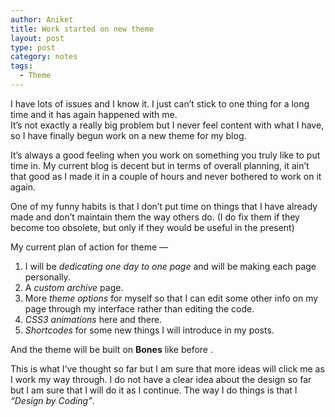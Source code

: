 ```yaml
---
author: Aniket
title: Work started on new theme
layout: post
type: post
category: notes
tags:
  - Theme
---
```

I have lots of issues and I know it. I just can’t stick to one thing for a long time and it has again happened with me.  
It’s not exactly a really big problem but I never feel content with what I have, so I have finally begun work on a new theme for my blog.

It’s always a good feeling when you work on something you truly like to put time in. My current blog is decent but in terms of overall planning, it ain’t that good as I made it in a couple of hours and never bothered to work on it again.

One of my funny habits is that I don’t put time on things that I have already made and don’t maintain them the way others do. (I do fix them if they become too obsolete, but only if they would be useful in the present)

My current plan of action for theme —

1.  I will be *dedicating one day to one page* and will be making each page personally.
2.  A *custom archive* page.
3.  More *theme options* for myself so that I can edit some other info on my page through my interface rather than editing the code.
4.  *CSS3 animations* here and there.
5.  *Shortcodes* for some new things I will introduce in my posts.

And the theme will be built on **Bones** like before .

This is what I’ve thought so far but I am sure that more ideas will click me as I work my way through. I do not have a clear idea about the design so far but I am sure that I will do it as I continue. The way I do things is that I *“Design by Coding”*.